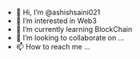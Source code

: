 - 👋 Hi, I’m @ashishsaini021
- 👀 I’m interested in Web3
- 🌱 I’m currently learning BlockChain
- 💞️ I’m looking to collaborate on ...
- 📫 How to reach me ...

<!---
ashishsaini021/ashishsaini021 is a ✨ special ✨ repository because its `README.md` (this file) appears on your GitHub profile.
You can click the Preview link to take a look at your changes.
--->
